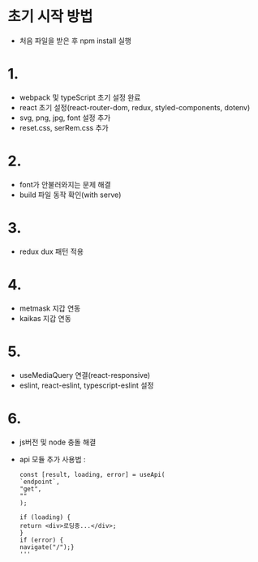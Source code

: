 # 초기 시작 방법

- 처음 파일을 받은 후 npm install 실행

# 1.

- webpack 및 typeScript 초기 설정 완료
- react 초기 설정(react-router-dom, redux, styled-components, dotenv)
- svg, png, jpg, font 설정 추가
- reset.css, serRem.css 추가

# 2.

- font가 안불러와지는 문제 해결
- build 파일 동작 확인(with serve)

# 3.

- redux dux 패턴 적용

# 4.

- metmask 지갑 연동
- kaikas 지갑 연동

# 5.

- useMediaQuery 연결(react-responsive)
- eslint, react-eslint, typescript-eslint 설정

# 6.

- js버전 및 node 충돌 해결
- api 모듈 추가
  사용법 :

  ```
  const [result, loading, error] = useApi(
  `endpoint`,
  "get",
  ""
  );

  if (loading) {
  return <div>로딩중...</div>;
  }
  if (error) {
  navigate("/");}
  '''
  ```
